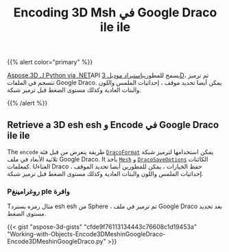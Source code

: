 ﻿---
title: Encoding 3D Msh في Google Draco ile ile
type: docs
weight: 60
url: /ar/python-net/encoding-3d-mesh-in-the-google-draco-file/
description: Aspose.3D لPython via .NET API يسمح للمطورين لاستيراد نموذج 3D ، ومن ثم ترميز تنسجم في الملفات Google Draco. يمكن أيضا تحديد موقف ، إحداثيات الملمس واللون والبتات العادية وكذلك مستوى الضغط قبل ترميز شبكة.
---
{{% alert color="primary" %}}

[Aspose.3D ل Python via .NET](https://products.aspose.com/3d/python-net/)API يسمح للمطورين[استيراد موديل 3D](/3d/ar/net/create-and-read-an-existing-3d-scene/#createandreadanexisting3dscene-readinga3dscene)، ثم ترميز تنسجم في الملفات Google Draco. يمكن أيضا تحديد موقف ، إحداثيات الملمس واللون والبتات العادية وكذلك مستوى الضغط قبل ترميز شبكة.

{{% /alert %}}
## **Retrieve a 3D esh esh و Encode في Google Draco ile ile**
The `encode` طريقة يتعرض من قبل فئة [`DracoFormat`](https://reference.aspose.com/net/3d/aspose.threed.formats/dracoformat) يمكن استخدامها لترميز شبكة ثلاثية الأبعاد في ملف Google Draco. It يأخذ [`Mesh`](https://reference.aspose.com/net/3d/aspose.threed.entities/mesh) و [`DracoSaveOptions`](https://reference.aspose.com/net/3d/aspose.threed.formats.draco/dracosaveoptions) الكائنات كمعلمات. Uالغناء Draco حفظ الخيارات ، يمكن للمطورين أيضا تحديد الموقف ، إحداثيات الملمس واللون والبتات العادية وكذلك مستوى الضغط قبل ترميز شبكة.
### **Pروغرامينغ ple وافرة**
Tمثال رمزه يسترد esh esh من Sphere ، ثم ترميز في ملف Google Draco بعد تحديد مستوى الضغط.

{{< gist "aspose-3d-gists" "cfde9f76113134443c76608c1d19453a" "Working-with-Objects-Encode3DMeshinGoogleDraco-Encode3DMeshinGoogleDraco.py" >}}
